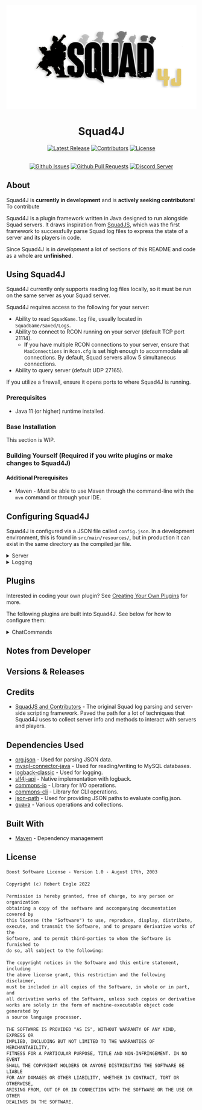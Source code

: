 <div align="center">
<img src = "assets/squad4jlogo.png" alt="Squad4J Logo" />

<h1>Squad4J</h1>

<a href="https://github.com/roengle/Squad4J/releases"><img src="https://img.shields.io/github/v/release/roengle/squad4j?sort=semver" alt="Latest Release"></a>
<a href="https://github.com/roengle/Squad4J/graphs/contributors"><img src="https://img.shields.io/github/contributors/roengle/squad4j?color=green" alt="Contributors"></a>
<a href="https://github.com/roengle/Squad4J/blob/development/LICENSE.md"><img src="https://img.shields.io/github/license/roengle/Squad4J" alt="License"></a>

<br>
<a href="https://github.com/roengle/Squad4J/issues"><img src="https://img.shields.io/github/issues/roengle/Squad4J" alt="Github Issues"></a>
<a href=""><img src = "https://img.shields.io/github/issues-pr-raw/roengle/squad4j" alt = "Github Pull Requests"></a>
<a href="https://discord.gg/DjrpPuw"><img src="https://img.shields.io/discord/266210223406972928?label=Support&logo=Discord" alt="Discord Server"></a>

</div>

## About

Squad4J is **currently in development** and is **actively seeking contributors**! To contribute

Squad4J is a plugin framework written in Java designed to run alongside Squad servers. It draws inspiration 
from [SquadJS](https://github.com/Team-Silver-Sphere/SquadJS), which was the first framework to successfully
parse Squad log files to express the state of a server and its players in code.

Since Squad4J is in *development* a lot of sections of this README and code as a whole are **unfinished**.

## Using Squad4J

Squad4J currently only supports reading log files locally, so it must be run on the same server as your Squad server.

Squad4J requires access to the following for your server:
- Ability to read `SquadGame.log` file, usually located in `SquadGame/Saved/Logs`.
- Ability to connect to RCON running on your server (default TCP port 21114).
  - **If** you have multiple RCON connections to your server, ensure that `MaxConnections` in `Rcon.cfg` is set high enough to accommodate all connections. By default, Squad servers allow 5 simultaneous connections.
- Ability to query server (default UDP 27165).

If you utilize a firewall, ensure it opens ports to where Squad4J is running.
### Prerequisites

- Java 11 (or higher) runtime installed.

### Base Installation
This section is WIP.

### Building Yourself (Required if you write plugins or make changes to Squad4J)
#### Additional Prerequisites
- Maven - Must be able to use Maven through the command-line with the `mvn` command or through your IDE.

## Configuring Squad4J
Squad4J is configured via a JSON file called `config.json`. In a development environment, this is found in 
`src/main/resources/`, but in production it can exist in the same directory as the compiled jar file.

<details>
  <summary>Server</summary>
  <h3>Server Configuration</h3>
  <p>The <code>server</code> configuration defines information about the Squad server.</p>
<pre>
<code>"server": {
  "id": 1,
  "host": "",
  "queryPort": 27165,
  "rconPort": 21114,
  "rconPassword": "",
  "logFilePath":"",
  "adminLists": [
    {
      "type": "remote",
      "source": "http://yourwebsite.com/Admins.cfg"
    },
    {
      "type": "local",
      "source": "/home/squadserver/SquadGame/ServerConfig/Admins.cfg"
    }
  ]
}</code>
</pre>
  <ul>
    <li><code>id</code> - Unique integer to identify your server.</li>
    <li><code>host</code> - The IP address of your server.</li>
    <li><code>queryPort</code> - The query port that your Squad server listens on. Default is <code>27165</code>.</li>
    <li><code>rconPort</code> - The RCON port your Squad RCON server listens on. Default is <code>21114</code>.</li>
    <li><code>rconPassword</code> - The RCON password for your Squad server.</li>
    <li><code>logFilePath</code> - The <b>absolute path</b> of the <code>SquadGame.log</code> file. For example: 
      <code>C:/servers/squad/SquadGame/Saved/Logs/SquadGame.log</code> or <code>/home/squadserver/SquadGame/Saved/Logs/SquadGame.log</code>.</li>
    <li><code>adminLists</code> - An array of admin lists. These should only include actual admins for the server. Each object in the array should contain:</li>
      <ul>
        <li><code>type</code> - Either <code>remote</code> or <code>local</code>.</li>
        <li><code>source</code> - A file path if <code>type</code> is set to <code>local</code>, or a web URL to a remote list if 
          <code>type</code> is set to <code>remove</code>.</li>
      </ul>
  </ul>
  
</details>

<details>
  <summary>Logging</summary>
  <h3>Logging Configuration</h3>
  <p>The <code>logging</code> section defines properties for the logging outputted to the console.</p>
  <h6>Default Configuration</h6>
<pre>
<code>"logging": {
  "level": "info",
  "colors": {
    "trace": {
      "bold": false,
      "color": "default"
    },
    "debug": {
      "bold": true,
      "color": "green"
    },
    "info":{
      "bold": true,
      "color": "blue"
    },
    "warn": {
      "bold": true,
      "color": "yellow"
    },
    "error": {
      "bold": true,
      "color": "red"
    }
  }
}</code>
</pre>
  <h4>Options</h4>
  <ul>
  <li>
    <h4>level</h4>
    <h6>Description</h6>
    <p>The minimum logging level to output to the console. Any levels <b>above</b> or <b>equal</b> this level will be outputted to the console, and any levels <b>below</b> will not be outputted. See the picture below:</p><br>
    <div style="text-align: center;"><img src="assets/Log_Levels.png" height="350" alt="Logging Levels"></div>
    <p>For example, if level is <code>info</code>, then <code>info</code> and anything above it(<code>warn</code> and <code>error</code>) will be logged to the console. </p>
    <h6>Available Values</h6>
    <p>The following is the available values for <code>level</code>:</p>
    <ul>
      <li><code>error</code> - Only log errors to the console.</li>
      <li><code>warn</code> - Log errors and warnings to the console.</li>
      <li><code>info</code> - <i>Default</i>. Log errors, warnings, and informational messages are sent to the console. This option is the recommended option to use for the <code>level</code> option.</li>
      <li><code>debug</code> - Log errors, warnings, informational messages, and debug messages are sent to the console. This option is good for debugging new and existing plugins.</li>
      <li><code>trace</code> - Log errors, warnings, informational messages, debug messages, and trace messages to the console. This option is <b>NOT RECOMMENDED</b> for use in production.</li>
      <li><code>all</code> - Log <b>everything</b> the console. This option is <b>NOT RECOMMENDED</b> for use in production.</li>
    </ul>
    <h6>Default</h6>
    <code>"level" : "info"</code>
  </li><br>
  <li>
    <h4>colors</h4>
    <p>JSON Object which defines the color scheme used for various logging levels. Has configurations for <code>trace</code>, <code>debug</code>, <code>debug</code>, <code>info</code>, 
      <code>warn</code>, and <code>error</code> levels.</p><br>
    <p>Each level configuration has the following options:</p>
    <ul>
      <li><code>bold</code> - Boolean value for if the text should be bolded. Can either <code>true</code> or <code>false</code>. Ensure that
        the value does not have quotes around it.</li>
      <li><code>color</code> - String value for the color the logging level should display as. Available values are 
        <code>black</code>, <code>blue</code>, <code>cyan</code>, <code>green</code>, <code>magenta</code>, <code>red</code>, 
        <code>white</code>, <code>yellow</code>, or <code>default</code>. If name is invalid, then the <code>default</code> color will be used.</li>
    <h6>Default</h6>
<pre>
<code>"colors": {
  "trace": {
    "bold": false,
    "color": "default"
  },
  "debug": {
    "bold": true,
    "color": "green"
  },
  "info":{
    "bold": true,
    "color": "blue"
  },
  "warn": {
    "bold": true,
    "color": "yellow"
  },
  "error": {
    "bold": true,
    "color": "red"
  }
}</code>
</pre>
    </ul>
  </li>
  </ul>
</details>

## Plugins
Interested in coding your own plugin? See [Creating Your Own Plugins](./src/main/java/plugins/README.md) for more.

The following plugins are built into Squad4J. See below for how to configure them:

<details>
        <summary>ChatCommands</summary>
        <h3>ChatCommands</h3>
        <p>Implementation of ChatCommands from <a href="https://github.com/Team-Silver-Sphere/SquadJS#chatcommands">SquadJS</a>. ChatCommands can be configured to warn the user calling a specified command, or broadcast a message to the whole server based on a whole command.</p>
        <p><b>NOTE:</b> If you configure a command to broadcast to the whole server, it is recommended that the command can only execute from admin chat. To do this, configure the <code>ignoreChats</code> field like such: <code>["ChatAll", "ChatTeam", "ChatSquad"]</code>. This will only allow the command to be executed from <code>ChatAdmin</code>.</p>
        <h4>Options</h4>
        <ul>
        <li>
            <h4>prefix</h4>
            <h6>Description</h6>
            <p>A <b>string</b> which denotes the prefix for all commands. For example commands with names <code>!nextmap</code> and <code>!squad4j</code> should have <code>prefix</code> set to <code>!</code>.</p>
        </li>
        <h6>Default</h6>
        <code>"prefix" : "!"</code>
        <li>
            <h4>commands</h4>
            <h6>Description</h6>
            <p>An <b>array of objects</b> containing the following properties: 
                <ul>
                    <li><code>command</code> - The command that initiates the message.</li>
                    <li><code>type</code> - Either <code>warn</code> or <code>broadcast</code>.</li>
                    <li><code>response</code> - The message to respond with.</li>
                    <li><code>ignoreChats</code> - An array of strings of chat types to ignore. Valid values are <code>ChatAll</code>, <code>ChatTeam</code>, <code>ChatSquad</code>, and <code>ChatAdmin</code>. Other values are simply ignored.</li>
                </ul>
            </p>
            <h6>Default</h6>
        </li>
        <pre>
<code>"options":
[
    {
        "command": "squad4j",
        "type": "warn",
        "response": "This server is running Squad4J.",
        "ignoreChats": []
    }
]</code>
        </pre>
        </ul>
</details>

## Notes from Developer

## Versions & Releases

## Credits

- [SquadJS and Contributors](https://github.com/Thomas-Smyth/SquadJS) - The original Squad log parsing and server-side 
scripting framework. Paved the path for a lot of techniques that Squad4J uses to collect server
info and methods to interact with servers and players.

## Dependencies Used

- [org.json](https://mvnrepository.com/artifact/org.json/json/20210307) - Used for parsing JSON data.
- [mysql-connector-java](https://mvnrepository.com/artifact/mysql/mysql-connector-java/8.0.27) - Used for reading/writing to MySQL databases.
- [logback-classic](https://mvnrepository.com/artifact/ch.qos.logback/logback-classic/1.2.11) - Used for logging.
- [slf4j-api](https://mvnrepository.com/artifact/org.slf4j/slf4j-api/1.7.36) - Native implementation with logback.
- [commons-io](https://mvnrepository.com/artifact/commons-io/commons-io/2.11.0) - Library for I/O operations.
- [commons-cli](https://mvnrepository.com/artifact/commons-cli/commons-cli/1.5.0) - Library for CLI operations.
- [json-path](https://mvnrepository.com/artifact/com.jayway.jsonpath/json-path/2.7.0) - Used for providing JSON paths to evaluate config.json.
- [guava](https://mvnrepository.com/artifact/com.google.guava/guava/31.1-jre) - Various operations and collections.

## Built With

- [Maven](https://maven.apache.org/) - Dependency management

## License

```
Boost Software License - Version 1.0 - August 17th, 2003

Copyright (c) Robert Engle 2022

Permission is hereby granted, free of charge, to any person or organization
obtaining a copy of the software and accompanying documentation covered by
this license (the "Software") to use, reproduce, display, distribute,
execute, and transmit the Software, and to prepare derivative works of the
Software, and to permit third-parties to whom the Software is furnished to
do so, all subject to the following:

The copyright notices in the Software and this entire statement, including
the above license grant, this restriction and the following disclaimer,
must be included in all copies of the Software, in whole or in part, and
all derivative works of the Software, unless such copies or derivative
works are solely in the form of machine-executable object code generated by
a source language processor.

THE SOFTWARE IS PROVIDED "AS IS", WITHOUT WARRANTY OF ANY KIND, EXPRESS OR
IMPLIED, INCLUDING BUT NOT LIMITED TO THE WARRANTIES OF MERCHANTABILITY,
FITNESS FOR A PARTICULAR PURPOSE, TITLE AND NON-INFRINGEMENT. IN NO EVENT
SHALL THE COPYRIGHT HOLDERS OR ANYONE DISTRIBUTING THE SOFTWARE BE LIABLE
FOR ANY DAMAGES OR OTHER LIABILITY, WHETHER IN CONTRACT, TORT OR OTHERWISE,
ARISING FROM, OUT OF OR IN CONNECTION WITH THE SOFTWARE OR THE USE OR OTHER
DEALINGS IN THE SOFTWARE.
```